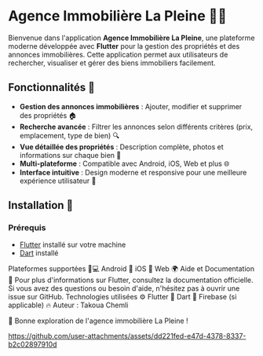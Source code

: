 # Agence Immobilière La Pleine 🏡💼

Bienvenue dans l'application **Agence Immobilière La Pleine**, une plateforme moderne développée avec **Flutter** pour la gestion des propriétés et des annonces immobilières. Cette application permet aux utilisateurs de rechercher, visualiser et gérer des biens immobiliers facilement.

## Fonctionnalités 🔑
- **Gestion des annonces immobilières** : Ajouter, modifier et supprimer des propriétés 🏠
- **Recherche avancée** : Filtrer les annonces selon différents critères (prix, emplacement, type de bien) 🔍
- **Vue détaillée des propriétés** : Description complète, photos et informations sur chaque bien 📸
- **Multi-plateforme** : Compatible avec Android, iOS, Web et plus 🌐
- **Interface intuitive** : Design moderne et responsive pour une meilleure expérience utilisateur 🎨

## Installation 🚀

### Prérequis
- [Flutter](https://flutter.dev) installé sur votre machine
- [Dart](https://dart.dev) installé

Plateformes supportées 📱💻
Android 📱
iOS 🍏
Web 🌍
Aide et Documentation 📖
Pour plus d'informations sur Flutter, consultez la documentation officielle.
Si vous avez des questions ou besoin d'aide, n'hésitez pas à ouvrir une issue sur GitHub.
Technologies utilisées ⚙️
Flutter 🦋
Dart 🌟
Firebase (si applicable) 🔥
Auteur : Takoua Chemli

🌟 Bonne exploration de l'agence immobilière La Pleine !


https://github.com/user-attachments/assets/dd221fed-e47d-4378-8337-b2c02897910d





